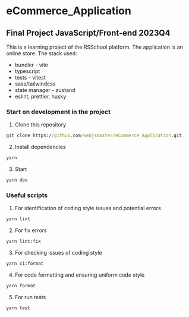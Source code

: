 # eCommerce_Application

## Final Project JavaScript/Front-end 2023Q4

This is a learning project of the RSSchool platform. The application is an online store. The stack used:
- bundler - vite
- typescript
- tests - vitest
- sass/tailwindcss
- state manager - zustand
- eslint, prettier, husky

### Start on development in the project

1. Clone this repository

```cmd
git clone https://github.com/webjsmaster/eCommerce_Application.git
```

2. Install dependencies

```cmd
yarn
```

3. Start

```cmd
yarn dev
```

### Useful scripts

1. For identification of coding style issues and potential errors

```cmd
yarn lint
```

2. For fix errors

```cmd
yarn lint:fix
```

3. For checking issues of coding style

```cmd
yarn ci:format
```

4. For code formatting and ensuring uniform code style

```cmd
yarn format
```

5. For run tests
```cmd
yarn test
```